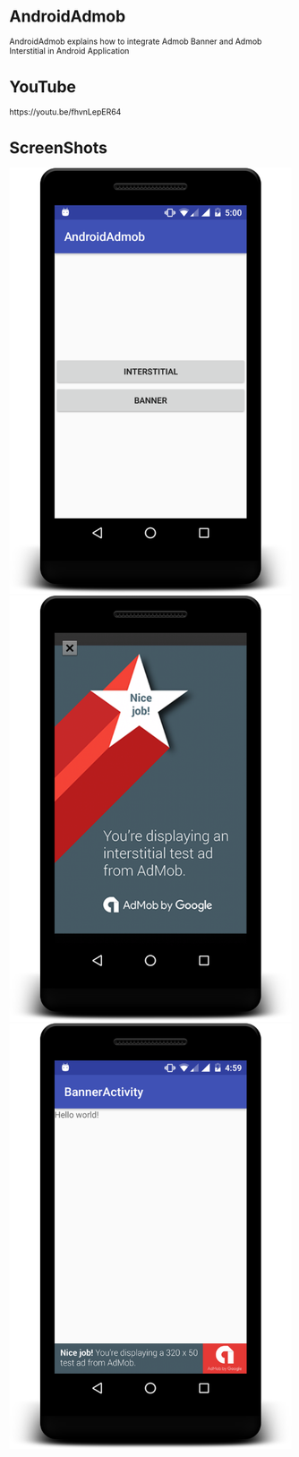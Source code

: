 # AndroidAdmob
AndroidAdmob explains how to integrate Admob Banner and Admob Interstitial in Android Application


<h1>YouTube</h1>
https://youtu.be/fhvnLepER64

<h1>ScreenShots</h1>

<img src="/sample1.png"/>

<img src="/sample2.png"/>

<img src="/sample3.png"/>
